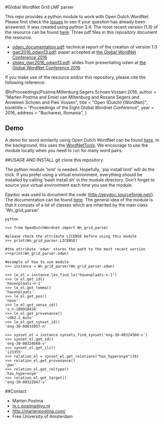 #Global WordNet Grid LMF parser

This repo provides a python module to work with Open Dutch WordNet.
Please first check the [Issues](https://github.com/MartenPostma/OpenDutchWordnet/issues) to see if your question has already
been answered. It was created using python 3.4. The most recent version (1.3) of the resource can be
found [here](https://github.com/MartenPostma/OpenDutchWordnet/raw/master/resources/odwn/odwn_orbn_gwg-LMF_1.3.xml.gz).
Three pdf files in this repository document the resource:
* [odwn_documentation.pdf](https://github.com/MartenPostma/OpenDutchWordnet/raw/master/odwn_documentation.pdf): technical report of the creation of version 1.0
* [gwc2016_odwn13.pdf](https://github.com/MartenPostma/OpenDutchWordnet/raw/master/gwc2016_odwn13.pdf): paper accepted at [the Global WordNet Conference 2016](http://gwc2016.racai.ro/)
* [slides_gwc2016_odwn13.pdf](https://github.com/MartenPostma/OpenDutchWordnet/raw/master/slides_gwc2016_odwn13.pdf): slides from presentating odwn at [the Global WordNet Conference 2016](http://gwc2016.racai.ro/)

If you make use of the resource and/or this repository, please cite the following reference:

@InProceedings{Postma:Miltenburg:Segers:Schoen:Vossen:2016,
  author =	 "Marten Postma and Emiel van Miltenburg and Roxane Segers and Anneleen Schoen and Piek Vossen",
  title =	 "Open {Dutch} {WordNet}",
  booktitle =	 "Proceedings of the Eight Global Wordnet Conference",
  year =	 2016,
  address =	 "Bucharest, Romania",
}

## Demo
A demo for word similarity using Open Dutch WordNet can be found [here](http://130.37.53.15:5000/). 
In the background, this uses the [WordNetTools](https://github.com/cltl/WordnetTools/). We encourage to use the module locally
when you need to run for many word pairs.

##USAGE AND INSTALL
git clone this repository.

The python module 'lxml' is needed. Hopefully, 'pip install lxml'
will do the trick. If you prefer using a virtual environment,
everything should be installed by calling
'bash install.sh' in the module directory.
Don't forget to source your virtual environment each time you use the module.

Epydoc was used to document the code (http://epydoc.sourceforge.net/).
The documentation can be found [here](http://htmlpreview.github.io/?https://github.com/MartenPostma/OpenDutchWordnet/blob/master/html/odwn.wn_grid_parser.Wn_grid_parser-class.html).
The general idea of the module is that it consists of a lot of classes which are
inherited by the main class 'Wn_grid_parser'.

```shell
python

>>> from OpenDutchWordnet import Wn_grid_parser

#please check the attribute LICENSE before using this module
>>> print(Wn_grid_parser.LICENSE)

#the attribute 'odwn' stores the path to the most recent version
>>>print(Wn_grid_parser.odwn)

#example of how to use module
>>> instance = Wn_grid_parser(Wn_grid_parser.odwn)

>>> le_el = instance.les_find_le("havenplaats-n-1")
>>> le_el.get_id()
'havenplaats-n-1'
>>> le_el.get_lemma()
'havenplaats'
>>> le_el.get_pos()
'noun'
>>> le_el.get_sense_id()
'o_n-109910434'
>>> le_el.get_provenance()
'cdb2.2_Auto'
>>> le_el.get_synset_id()
'eng-30-08633957-n'

>>> synset_el = instance.synsets_find_synset('eng-30-00324560-v')
>>> synset_el.get_id()
'eng-30-00324560-v'
>>> synset_el.get_ili()
'i23355'
>>> relation_el = synset_el.get_relations("has_hyperonym")[0]
>>> relation_el.get_provenance()
'pwn'
>>> relation_el.get_reltype()
'has_hyperonym'
>>> relation_el.get_target()
'eng-30-00322847-v'

```	                  
##Contact
* Marten Postma
* m.c.postma@vu.nl
* http://martenpostma.com/
* Free University of Amsterdam
